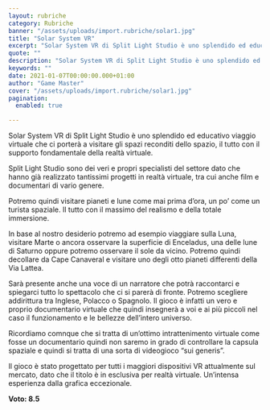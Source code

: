 ```yaml
---
layout: rubriche
category: Rubriche
banner: "/assets/uploads/import.rubriche/solar1.jpg"
title: "Solar System VR"
excerpt: "Solar System VR di Split Light Studio è uno splendido ed educativo viaggio virtuale che ci porterà a visitare gli spazi reconditi dello spazio, il tutto con il supporto fondamentale della realtà virtuale. Split Light Studio sono dei veri e propri specialisti del settore dato che hanno già realizzato tantissimi progetti in realtà virtuale, tra [&hellip"
quote: ""
description: "Solar System VR di Split Light Studio è uno splendido ed educativo viaggio virtuale che ci porterà a visitare gli spazi reconditi dello spazio, il tutto con il supporto fondamentale della realtà virtuale. Split Light Studio sono dei veri e propri specialisti del settore dato che hanno già realizzato tantissimi progetti in realtà virtuale, tra [&hellip"
keywords: ""
date: 2021-01-07T00:00:00.000+01:00
author: "Game Master"
cover: "/assets/uploads/import.rubriche/solar1.jpg"
pagination:
  enabled: true

---
```


Solar System VR di Split Light Studio è uno splendido ed educativo viaggio virtuale che ci porterà a visitare gli spazi reconditi dello spazio, il tutto con il supporto fondamentale della realtà virtuale.

Split Light Studio sono dei veri e propri specialisti del settore dato che hanno già realizzato tantissimi progetti in realtà virtuale, tra cui anche film e documentari di vario genere.

Potremo quindi visitare pianeti e lune come mai prima d’ora, un po’ come un turista spaziale. Il tutto con il massimo del realismo e della totale immersione.

In base al nostro desiderio potremo ad esempio viaggiare sulla Luna, visitare Marte o ancora osservare la superficie di Enceladus, una delle lune di Saturno oppure potremo osservare il sole da vicino. Potremo quindi decollare da Cape Canaveral e visitare uno degli otto pianeti differenti della Via Lattea.

Sarà presente anche una voce di un narratore che potrà raccontarci e spiegarci tutto lo spettacolo che ci si parerà di fronte. Potremo scegliere addirittura tra Inglese, Polacco o Spagnolo. Il gioco è infatti un vero e proprio documentario virtuale che quindi insegnerà a voi e ai più piccoli nel caso il funzionamento e le bellezze dell’intero universo.

Ricordiamo comnque che si tratta di un’ottimo intrattenimento virtuale come fosse un documentario quindi non saremo in grado di controllare la capsula spaziale e quindi si tratta di una sorta di videogioco “sui generis”.

Il gioco è stato progettato per tutti i maggiori dispositivi VR attualmente sul mercato, dato che il titolo è in esclusiva per realtà virtuale. Un’intensa esperienza dalla grafica eccezionale.

**Voto: 8.5** 